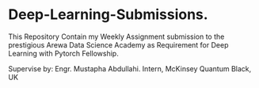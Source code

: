 # Deep-Learning-Submissions.

This Repository Contain my Weekly Assignment submission to the prestigious Arewa Data Science Academy as Requirement for Deep Learning with Pytorch Fellowship. 

Supervise by: 
Engr. Mustapha Abdullahi. 
Intern, McKinsey Quantum Black, UK

